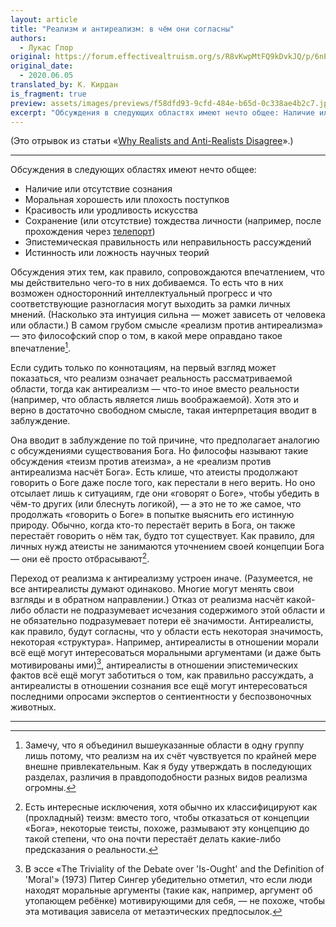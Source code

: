 ```yaml
---
layout: article
title: "Реализм и антиреализм: в чём они согласны"
authors:
  - Лукас Глор
original: https://forum.effectivealtruism.org/s/R8vKwpMtFQ9kDvkJQ/p/6nPnqXCaYsmXCtjTk#Points_of_agreement
original_date:
  - 2020.06.05
translated_by: К. Кирдан
is_fragment: true
preview: assets/images/previews/f58dfd93-9cfd-484e-b65d-0c338ae4b2c7.jpg
excerpt: "Обсуждения в следующих областях имеют нечто общее: Наличие или отсутствие сознания; Моральная хорошесть или плохость поступков; Красивость или уродливость искусства; Сохранение (или его отсутствие) тождества личности (например, после прохождения через телепорт); Эпистемическая правильность или неправильность рассуждений; Истинность или ложность научных теорий"
---
```

(Это отрывок из статьи «[Why Realists and Anti-Realists Disagree](https://forum.effectivealtruism.org/s/R8vKwpMtFQ9kDvkJQ/p/6nPnqXCaYsmXCtjTk)».)

---

Обсуждения в следующих областях имеют нечто общее:

- Наличие или отсутствие сознания
- Моральная хорошесть или плохость поступков
- Красивость или уродливость искусства
- Сохранение (или отсутствие) тождества личности (например, после прохождения через [телепорт](https://ru.wikipedia.org/wiki/%D0%9F%D0%B0%D1%80%D0%B0%D0%B4%D0%BE%D0%BA%D1%81_%D1%82%D0%B5%D0%BB%D0%B5%D0%BF%D0%BE%D1%80%D1%82%D0%B0%D1%86%D0%B8%D0%B8))
- Эпистемическая правильность или неправильность рассуждений
- Истинность или ложность научных теорий

Обсуждения этих тем, как правило, сопровождаются впечатлением, что мы действительно чего-то в них добиваемся. То есть что в них возможен односторонний интеллектуальный прогресс и что соответствующие разногласия могут выходить за рамки личных мнений. (Насколько эта интуиция сильна — может зависеть от человека или области.) В самом грубом смысле «реализм против антиреализма» — это философский спор о том, в какой мере оправдано такое впечатление[^1].

Если судить только по коннотациям, на первый взгляд может показаться, что реализм означает реальность рассматриваемой области, тогда как антиреализм — что-то иное вместо реальности (например, что область является лишь воображаемой). Хотя это и верно в достаточно свободном смысле, такая интерпретация вводит в заблуждение.

Она вводит в заблуждение по той причине, что предполагает аналогию с обсуждениями существования Бога. Но философы называют такие обсуждения «теизм против атеизма», а не «реализм против антиреализма насчёт Бога». Есть клише, что атеисты продолжают говорить о Боге даже после того, как перестали в него верить. Но оно отсылает лишь к ситуациям, где они «говорят о Боге», чтобы убедить в чём-то других (или блеснуть логикой), — а это не то же самое, что продолжать «говорить о Боге» в попытке выяснить его истинную природу. Обычно, когда кто-то перестаёт верить в Бога, он также перестаёт говорить о нём так, будто тот существует. Как правило, для личных нужд атеисты не занимаются уточнением своей концепции Бога — они её просто отбрасывают[^2].

Переход от реализма к антиреализму устроен иначе. (Разумеется, не все антиреалисты думают одинаково. Многие могут менять свои взгляды и в обратном направлении.) Отказ от реализма насчёт какой-либо области не подразумевает исчезания содержимого этой области и не обязательно подразумевает потери её значимости. Антиреалисты, как правило, будут согласны, что у области есть некоторая значимость, некоторая «структура». Например, антиреалисты в отношении морали всё ещё могут интересоваться моральными аргументами (и даже быть мотивированы ими)[^3], антиреалисты в отношении эпистемических фактов всё ещё могут заботиться о том, как правильно рассуждать, а антиреалисты в отношении сознания все ещё могут интересоваться последними опросами экспертов о сентиентности у беспозвоночных животных.

---

[^1]: Замечу, что я объединил вышеуказанные области в одну группу лишь потому, что реализм на их счёт чувствуется по крайней мере внешне привлекательным. Как я буду утверждать в последующих разделах, различия в правдоподобности разных видов реализма огромны.

[^2]: Есть интересные исключения, хотя обычно их классифицируют как (прохладный) теизм: вместо того, чтобы отказаться от концепции «Бога», некоторые теисты, похоже, размывают эту концепцию до такой степени, что она почти перестаёт делать какие-либо предсказания о реальности.

[^3]: В эссе «The Triviality of the Debate over 'Is-Ought' and the Definition of 'Moral'» (1973) Питер Сингер убедительно отметил, что если люди находят моральные аргументы (такие как, например, аргумент об утопающем ребёнке) мотивирующими для себя, — не похоже, чтобы эта мотивация зависела от метаэтических предпосылок.
